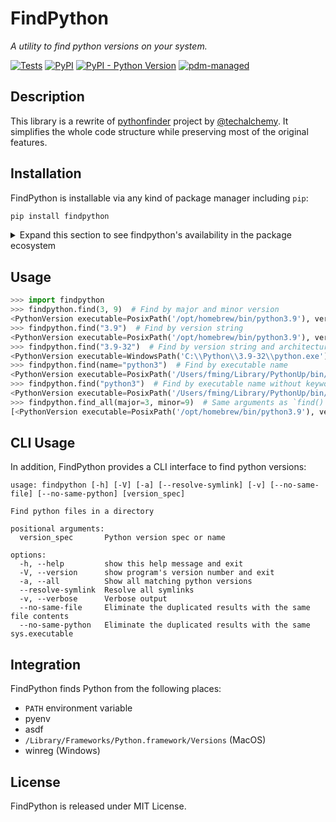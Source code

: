 # FindPython

_A utility to find python versions on your system._

[![Tests](https://github.com/frostming/findpython/actions/workflows/ci.yml/badge.svg)](https://github.com/frostming/findpython/actions/workflows/ci.yml)
[![PyPI](https://img.shields.io/pypi/v/findpython?logo=python&logoColor=%23cccccc&style=flat-square)](https://pypi.org/project/findpython)
[![PyPI - Python Version](https://img.shields.io/pypi/pyversions/findpython?logo=python&logoColor=%23cccccc&style=flat-square)](https://pypi.org/project/findpython)
[![pdm-managed](https://img.shields.io/badge/pdm-managed-blueviolet?style=flat-square)](https://github.com/frostming/findpython)

## Description

This library is a rewrite of [pythonfinder] project by [@techalchemy][techalchemy].
It simplifies the whole code structure while preserving most of the original features.

[pythonfinder]: https://github.com/sarugaku/pythonfinder
[techalchemy]: https://github.com/techalchemy

## Installation

FindPython is installable via any kind of package manager including `pip`:

```bash
pip install findpython
```

<details>
<summary>Expand this section to see findpython's availability in the package ecosystem</summary>

<a href="https://repology.org/project/python:findpython/versions">
    <img src="https://repology.org/badge/vertical-allrepos/python:findpython.svg?header=python%3Afindpython" alt="Packaging status">
</a>
</details>

## Usage

```python
>>> import findpython
>>> findpython.find(3, 9)  # Find by major and minor version
<PythonVersion executable=PosixPath('/opt/homebrew/bin/python3.9'), version=<Version('3.9.10')>, architecture='64bit', major=3, minor=9, patch=10>
>>> findpython.find("3.9")  # Find by version string
<PythonVersion executable=PosixPath('/opt/homebrew/bin/python3.9'), version=<Version('3.9.10')>, architecture='64bit', major=3, minor=9, patch=10>
>>> findpython.find("3.9-32")  # Find by version string and architecture
<PythonVersion executable=WindowsPath('C:\\Python\\3.9-32\\python.exe'), version=<Version('3.9.10')>, architecture='32bit', major=3, minor=9, patch=10>
>>> findpython.find(name="python3")  # Find by executable name
<PythonVersion executable=PosixPath('/Users/fming/Library/PythonUp/bin/python3'), version=<Version('3.10.2')>, architecture='64bit', major=3, minor=10, patch=2>
>>> findpython.find("python3")  # Find by executable name without keyword argument, same as above
<PythonVersion executable=PosixPath('/Users/fming/Library/PythonUp/bin/python3'), version=<Version('3.10.2')>, architecture='64bit', major=3, minor=10, patch=2>
>>> findpython.find_all(major=3, minor=9)  # Same arguments as `find()`, but return all matches
[<PythonVersion executable=PosixPath('/opt/homebrew/bin/python3.9'), version=<Version('3.9.10')>, architecture='64bit', major=3, minor=9, patch=10>, <PythonVersion executable=PosixPath('/opt/homebrew/bin/python3'), version=<Version('3.9.10')>, architecture='64bit', major=3, minor=9, patch=10>, <PythonVersion executable=PosixPath('/Users/fming/Library/PythonUp/cmd/python3.9'), version=<Version('3.9.9')>, architecture='64bit', major=3, minor=9, patch=9>, <PythonVersion executable=PosixPath('/usr/local/bin/python3.9'), version=<Version('3.9.5')>, architecture='64bit', major=3, minor=9, patch=5>, <PythonVersion executable=PosixPath('/usr/local/bin/python3'), version=<Version('3.9.5')>, architecture='64bit', major=3, minor=9, patch=5>]
```

## CLI Usage

In addition, FindPython provides a CLI interface to find python versions:

```
usage: findpython [-h] [-V] [-a] [--resolve-symlink] [-v] [--no-same-file] [--no-same-python] [version_spec]

Find python files in a directory

positional arguments:
  version_spec       Python version spec or name

options:
  -h, --help         show this help message and exit
  -V, --version      show program's version number and exit
  -a, --all          Show all matching python versions
  --resolve-symlink  Resolve all symlinks
  -v, --verbose      Verbose output
  --no-same-file     Eliminate the duplicated results with the same file contents
  --no-same-python   Eliminate the duplicated results with the same sys.executable
```

## Integration

FindPython finds Python from the following places:

-   `PATH` environment variable
-   pyenv
-   asdf
-   `/Library/Frameworks/Python.framework/Versions` (MacOS)
-   winreg (Windows)

## License

FindPython is released under MIT License.
